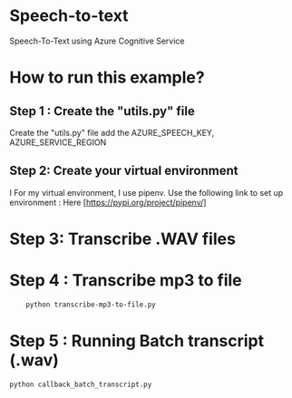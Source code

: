 # Speech-to-text

Speech-To-Text using Azure Cognitive Service

# How to run this example?

## Step 1 : Create the "utils.py" file 

Create the "utils.py" file add the AZURE_SPEECH_KEY, AZURE_SERVICE_REGION

## Step 2: Create your virtual environment 
 I
 For my virtual environment, I use pipenv. Use the following link to set up environment : Here [https://pypi.org/project/pipenv/]
 # Step 3: Transcribe .WAV files 

# Step 4 : Transcribe mp3 to file 

```sh
    python transcribe-mp3-to-file.py 
```
# Step 5 : Running Batch transcript  (.wav)

```sh
python callback_batch_transcript.py
```